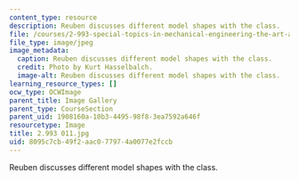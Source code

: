 ```yaml
---
content_type: resource
description: Reuben discusses different model shapes with the class.
file: /courses/2-993-special-topics-in-mechanical-engineering-the-art-and-science-of-boat-design-january-iap-2007/8095c7cb49f2aac077974a0077e2fccb_2993011.jpg
file_type: image/jpeg
image_metadata:
  caption: Reuben discusses different model shapes with the class.
  credit: Photo by Kurt Hasselbalch.
  image-alt: Reuben discusses different model shapes with the class.
learning_resource_types: []
ocw_type: OCWImage
parent_title: Image Gallery
parent_type: CourseSection
parent_uid: 1908160a-10b3-4495-98f8-3ea7592a646f
resourcetype: Image
title: 2.993 011.jpg
uid: 8095c7cb-49f2-aac0-7797-4a0077e2fccb
---
```

Reuben discusses different model shapes with the class.